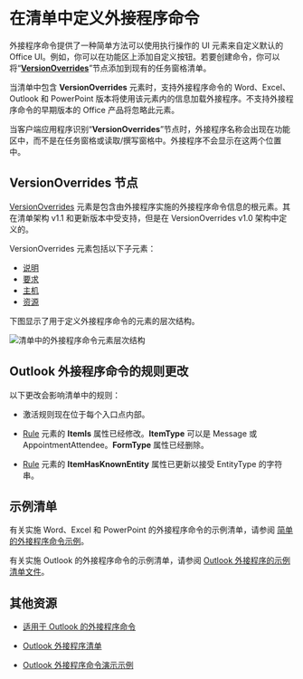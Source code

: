 # <a name="define-add-in-commands-in-your-manifest"></a>在清单中定义外接程序命令

外接程序命令提供了一种简单方法可以使用执行操作的 UI 元素来自定义默认的 Office UI。例如，你可以在功能区上添加自定义按钮。若要创建命令，你可以将“**[VersionOverrides](../../../reference/manifest/versionoverrides.md)**”节点添加到现有的任务窗格清单。 

当清单中包含 **VersionOverrides** 元素时，支持外接程序命令的 Word、Excel、Outlook 和 PowerPoint 版本将使用该元素内的信息加载外接程序。不支持外接程序命令的早期版本的 Office 产品将忽略此元素。

当客户端应用程序识别“**VersionOverrides**”节点时，外接程序名称会出现在功能区中，而不是在任务窗格或读取/撰写窗格中。外接程序不会显示在这两个位置中。
 

## <a name="versionoverrides-node"></a>VersionOverrides 节点

[VersionOverrides](../../../reference/manifest/versionoverrides.md) 元素是包含由外接程序实施的外接程序命令信息的根元素。其在清单架构 v1.1 和更新版本中受支持，但是在 VersionOverrides v1.0 架构中定义的。 

VersionOverrides 元素包括以下子元素：

- [说明](../../../reference/manifest/description.md)
- [要求](../../../reference/manifest/requirements.md)
- [主机](../../../reference/manifest/hosts.md)
- [资源](../../../reference/manifest/resources.md)

下图显示了用于定义外接程序命令的元素的层次结构。 

![清单中的外接程序命令元素层次结构](../../images/080da303-51c4-4882-b74a-7ba11517c0ad.png)

## <a name="rule-changes-for-outlook-add-in-commands"></a>Outlook 外接程序命令的规则更改

以下更改会影响清单中的规则：

- 激活规则现在位于每个入口点内部。
    
- [Rule](../../../reference/manifest/rule.md) 元素的 **ItemIs** 属性已经修改。**ItemType** 可以是 Message 或 AppointmentAttendee。**FormType** 属性已经删除。
    
- [Rule](../../../reference/manifest/rule.md) 元素的 **ItemHasKnownEntity** 属性已更新以接受 EntityType 的字符串。
    

## <a name="sample-manifests"></a>示例清单

有关实施 Word、Excel 和 PowerPoint 的外接程序命令的示例清单，请参阅 [简单的外接程序命令示例](https://github.com/OfficeDev/Office-Add-in-Commands-Samples/tree/master/Simple)。

有关实施 Outlook 的外接程序命令的示例清单，请参阅 [Outlook 外接程序的示例清单文件](https://gist.github.com/mlafleur/95b7ac030bb7a7ae742527e85a36b095)。


## <a name="additional-resources"></a>其他资源


- [适用于 Outlook 的外接程序命令](../../outlook/add-in-commands-for-outlook.md)
    
- [Outlook 外接程序清单](../../outlook/manifests/manifests.md)
    
- [Outlook 外接程序命令演示示例](https://github.com/jasonjoh/command-demo)
